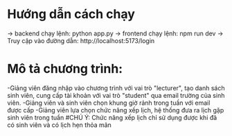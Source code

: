 #  Hướng dẫn cách chạy
 -> backend chạy lệnh:  python app.py
 -> frontend chạy lệnh: npm run dev
 -> Truy cập vào đường dẫn:  http://localhost:5173/login
# Mô tả chương trình:
-Giảng viên đăng nhập vào chương trình với vai trò "lecturer", tạo danh sách sinh viên, cung cấp tài khoản với vai trò "student" qua email trường của sinh viên.
-Giảng viên và sinh viên chọn khung giờ rảnh trong tuần với email được cấp
-Giảng viên lựa chọn chức năng xếp lịch, hệ thống đưa ra lịch gặp sinh viên trong tuần
#CHÚ Ý: Chức năng xếp lịch chỉ sử dụng được khi đã có sinh viên và có lịch hẹn thỏa mãn 

